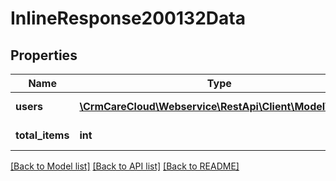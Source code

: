 # InlineResponse200132Data

## Properties
Name | Type | Description | Notes
------------ | ------------- | ------------- | -------------
**users** | [**\CrmCareCloud\Webservice\RestApi\Client\Model\User[]**](User.md) | Array of users | [optional] 
**total_items** | **int** | Count of all found users | [optional] 

[[Back to Model list]](../../README.md#documentation-for-models) [[Back to API list]](../../README.md#documentation-for-api-endpoints) [[Back to README]](../../README.md)

